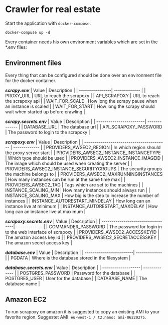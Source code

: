 # Crawler for real estate

Start the application with `docker-compose`:

```shell
docker-compuse up -d
```

Every container needs his own environment variables which are set in the *.env files:

## Environment files

Every thing that can be configured should be done over an environment file for the docker container.

***scrapy.env***
| Value           | Description   |
| ----------------| ------------- |
| PROXY_URL       | URL to reach the scrapoxy |
| API_SCRAPOXY    | URL to reach the scrapoxy api  |
| WAIT_FOR_SCALE  | How long the scrapy pause when an instance is scaled  |
| WAIT_FOR_START  | How long the scrapy should wait when started up before crawling |

***scrapy.secrets.env***
| Value                   | Description   |
| ------------------------| ------------- |
| DATABASE_URL            | The database url |
| API_SCRAPOXY_PASSWORD   | The password to login to the scrapoxy  |

***scrapoxy.env***
| Value                                     | Description   |
| ----------------------------------------- | ------------- |
| PROVIDERS_AWSEC2_REGION                   | In which region should the proxy server start |
| PROVIDERS_AWSEC2_INSTANCE_INSTANCETYPE    | Which type should be used  |
| PROVIDERS_AWSEC2_INSTANCE_IMAGEID         | The image which should be used when creating the server  |
| PROVIDERS_AWSEC2_INSTANCE_SECURITYGROUPS  | The security groups the machine belongs to |
| PROVIDERS_AWSEC2_MAXRUNNINGINSTANCES      | How many instances can be run at the same time max |
| PROVIDERS_AWSEC2_TAG                      | Tags which are set to the machines |
| INSTANCE_SCALING_MIN                      | How many instances should always run |
| INSTANCE_SCALING_MAX                      | How big is the step to increase the number of instances |
| INSTANCE_AUTORESTART_MINDELAY             | How long can an instance live at minimum |
| INSTANCE_AUTORESTART_MAXDELAY             | How long can an instance live at maximum |

***scrapoxy.secrets.env***
| Value                             | Description   |
| ----------------------------------| ------------- |
| COMMANDER_PASSWORD                | The password for login in to the web interface of scrapoxy |
| PROVIDERS_AWSEC2_ACCESSKEYID      | The amazon access key id  |
| PROVIDERS_AWSEC2_SECRETACCESSKEY  | The amazon secret access key  |

***database.env***
| Value                   | Description   |
| ------------------------| ------------- |
| PGDATA            | Where is the database stored in the filesystem |

***database.secrets.env***
| Value              | Description   |
| -------------------| ------------- |
| POSTGRES_PASSWORD  | Password for the database |
| POSTGRES_USER      | User for the database |
| DATABASE_NAME      | The database name |

## Amazon EC2

To run scrapoxy on amazon it is suggested to copy an existing AMI to your favorite region.
Suggestet AMI: `eu-west-1 / t2.nano: ami-06220275`.